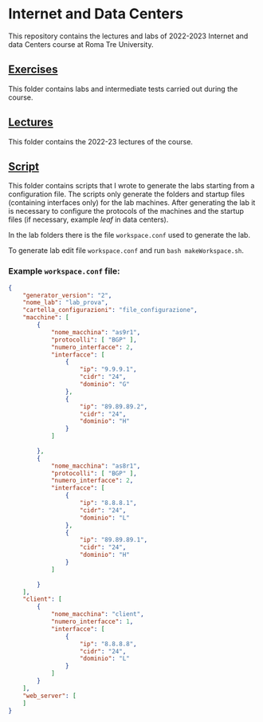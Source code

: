 # Internet and Data Centers

This repository contains the lectures and labs of 2022-2023 Internet and data Centers course at Roma Tre University.

## [Exercises](exercises)
This folder contains labs and intermediate tests carried out during the course. 

## [Lectures](lectures)
This folder contains the 2022-23 lectures of the course.

## [Script](script)
This folder contains scripts that I wrote to generate the labs starting from a configuration file. The scripts only generate the folders and startup files (containing interfaces only) for the lab machines. After generating the lab it is necessary to configure the protocols of the machines and the startup files (if necessary, example *leaf* in data centers).

In the lab folders there is the file `workspace.conf` used to generate the lab.

To generate lab edit file `workspace.conf` and run `bash makeWorkspace.sh`.

### Example `workspace.conf` file:
```json
{
	"generator_version": "2",
	"nome_lab": "lab_prova",
	"cartella_configurazioni": "file_configurazione",
	"macchine": [
		{
			"nome_macchina": "as9r1",
			"protocolli": [ "BGP" ],
			"numero_interfacce": 2,
			"interfacce": [
				{
					"ip": "9.9.9.1",
					"cidr": "24",
					"dominio": "G"
				},
				{
					"ip": "89.89.89.2",
					"cidr": "24",
					"dominio": "H"
				}
			]
			
		},
		{
			"nome_macchina": "as8r1",
			"protocolli": [ "BGP" ],
			"numero_interfacce": 2,
			"interfacce": [
				{
					"ip": "8.8.8.1",
					"cidr": "24",
					"dominio": "L"
				},
				{
					"ip": "89.89.89.1",
					"cidr": "24",
					"dominio": "H"
				}
			]
			
		}
	],
	"client": [
		{
			"nome_macchina": "client",
			"numero_interfacce": 1,
			"interfacce": [
				{
					"ip": "8.8.8.8",
					"cidr": "24",
					"dominio": "L"
				}
			]	
		}
	],
	"web_server": [
	]
}
```

